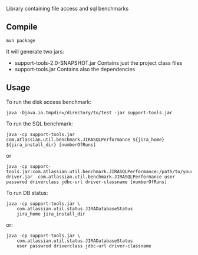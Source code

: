 Library containing file access and sql benchmarks

Compile
-------

    mvn package
	
It will generate two jars:

* support-tools-2.0-SNAPSHOT.jar Contains just the project class files
* support-tools.jar Contains also the dependencies


Usage
-----

To run the disk access benchmark:

    java -Djava.io.tmpdir=/directory/to/test -jar support-tools.jar
	

To run the SQL benchmark:

    java -cp support-tools.jar com.atlassian.util.benchmark.JIRASQLPerformance ${jira_home} ${jira_install_dir} [numberOfRuns]

or

    java -cp support-tools.jar:com.atlassian.util.benchmark.JIRASQLPerformance:/path/to/your/jdbc-driver.jar  com.atlassian.util.benchmark.JIRASQLPerformance user passwrod driverclass jdbc-url driver-classname [numberOfRuns]

To run DB status:

    java -cp support-tools.jar \
	    com.atlassian.util.status.JIRADatabaseStatus
		jira_home jira_install_dir

or:

    java -cp support-tools.jar \
	    com.atlassian.util.status.JIRADatabaseStatus
		user passwrod driverclass jdbc-url driver-classname